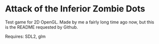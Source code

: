 Attack of the Inferior Zombie Dots
=====================================

Test game for 2D OpenGL. Made by me a fairly long time ago now, but this is the README requested by Github.

Requires: SDL2, glm
